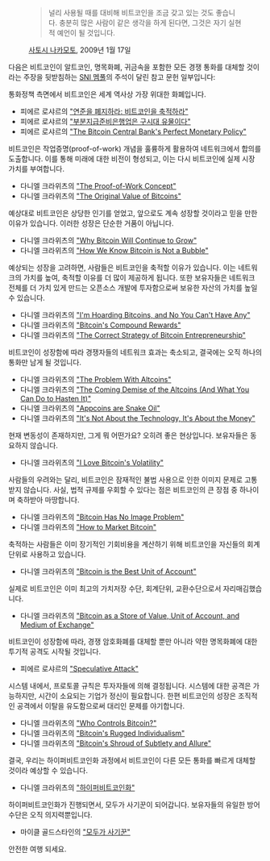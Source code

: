 <figure>
  <blockquote>
    <p>널리 사용될 때를 대비해 비트코인을 조금 갖고 있는 것도 좋습니다. 충분히 많은 사람이 같은 생각을 하게 된다면, 그것은 자기 실현적 예언이 될 것입니다.</p>
  </blockquote>
  
  <figcaption><a href="/satoshi/emails/cryptography/17/">사토시 나카모토</a>, 2009년 1월 17일</figcaption>
</figure>

다음은 비트코인이 알트코인, 명목화폐, 귀금속을 포함한 모든 경쟁 통화를 대체할 것이라는 주장을 뒷받침하는 [SNI 멤풀](/mempool/)의 주석이 달린 참고 문헌 일부입니다:

통화정책 측면에서 비트코인은 세계 역사상 가장 위대한 화폐입니다.

- 피에르 로샤르의 ["연준을 폐지하라: 비트코인을 축적하라"](/mempool/end-the-fed-hoard-bitcoins)
- 피에르 로샤르의 ["부분지급준비은행업은 구시대 유물이다"](/mempool/fractional-reserve-banking-is-obsolete)
- 피에르 로샤르의 ["The Bitcoin Central Bank's Perfect Monetary Policy"](/mempool/the-bitcoin-central-banks-perfect-monetary-policy)

비트코인은 작업증명(proof-of-work) 개념을 훌륭하게 활용하여 네트워크에서 합의를 도출합니다. 이를 통해 미래에 대한 비전이 형성되고, 이는 다시 비트코인에 실제 시장 가치를 부여합니다.

- 다니엘 크라위츠의 ["The Proof-of-Work Concept"](/mempool/the-proof-of-work-concept)
- 다니엘 크라위츠의 ["The Original Value of Bitcoins"](/mempool/the-original-value-of-bitcoins)

예상대로 비트코인은 상당한 인기를 얻었고, 앞으로도 계속 성장할 것이라고 믿을 만한 이유가 있습니다. 이러한 성장은 단순한 거품이 아닙니다.

- 다니엘 크라위츠의 ["Why Bitcoin Will Continue to Grow"](/mempool/why-bitcoin-will-continue-to-grow)
- 다니엘 크라위츠의 ["How We Know Bitcoin is Not a Bubble"](/mempool/how-we-know-bitcoin-is-not-a-bubble)

예상되는 성장을 고려하면, 사람들은 비트코인을 축적할 이유가 있습니다. 이는 네트워크의 가치를 높여, 축적할 이유를 더 많이 제공하게 됩니다. 또한 보유자들은 네트워크 전체를 더 가치 있게 만드는 오픈소스 개발에 투자함으로써 보유한 자산의 가치를 높일 수 있습니다.

- 다니엘 크라위츠의 ["I'm Hoarding Bitcoins, and No You Can't Have Any"](/mempool/im-hoarding-bitcoins-and-no-you-cant-have-any)
- 다니엘 크라위츠의 ["Bitcoin's Compound Rewards"](/mempool/bitcoins-compound-rewards)
- 다니엘 크라위츠의 ["The Correct Strategy of Bitcoin Entrepreneurship"](/mempool/the-correct-strategy-of-bitcoin-entrepreneurship)

비트코인이 성장함에 따라 경쟁자들의 네트워크 효과는 축소되고, 결국에는 오직 하나의 통화만 남게 될 것입니다.

- 다니엘 크라위츠의 ["The Problem With Altcoins"](/mempool/the-problem-with-altcoins)
- 다니엘 크라위츠의 ["The Coming Demise of the Altcoins (And What You Can Do to Hasten It)"](/mempool/the-coming-demise-of-altcoins)
- 다니엘 크라위츠의 ["Appcoins are Snake Oil"](/mempool/appcoins-are-snake-oil)
- 다니엘 크라위츠의 ["It's Not About the Technology, It's About the Money"](/mempool/its-not-about-the-technology-its-about-the-money)

현재 변동성이 존재하지만, 그게 뭐 어떤가요? 오히려 좋은 현상입니다. 보유자들은 동요하지 않습니다.

- 다니엘 크라위츠의 ["I Love Bitcoin's Volatility"](/mempool/i-love-bitcoins-volatility)

사람들의 우려와는 달리, 비트코인은 잠재적인 불법 사용으로 인한 이미지 문제로 고통받지 않습니다. 사실, 법적 규제를 우회할 수 있다는 점은 비트코인의 큰 장점 중 하나이며 축하받아 마땅합니다.

- 다니엘 크라위츠의 ["Bitcoin Has No Image Problem"](/mempool/bitcoin-has-no-image-problem)
- 다니엘 크라위츠의 ["How to Market Bitcoin"](/mempool/how-to-market-bitcoin)

축적하는 사람들은 이미 장기적인 기회비용을 계산하기 위해 비트코인을 자신들의 회계단위로 사용하고 있습니다.

- 다니엘 크라위츠의 ["Bitcoin is the Best Unit of Account"](/mempool/bitcoin-is-the-best-unit-of-account)

실제로 비트코인은 이미 최고의 가치저장 수단, 회계단위, 교환수단으로서 자리매김했습니다.

- 다니엘 크라위츠의 ["Bitcoin as a Store of Value, Unit of Account, and Medium of Exchange"](/mempool/bitcoin-as-a-store-of-value-unit-of-account-and-medium-of-exchange)

비트코인이 성장함에 따라, 경쟁 암호화폐를 대체할 뿐만 아니라 약한 명목화폐에 대한 투기적 공격도 시작될 것입니다.

- 피에르 로샤르의 ["Speculative Attack"](/mempool/speculative-attack)

시스템 내에서, 프로토콜 규칙은 투자자들에 의해 결정됩니다. 시스템에 대한 공격은 가능하지만, 시간이 소요되는 기업가 정신이 필요합니다. 한편 비트코인의 성장은 조직적인 공격에서 이탈을 유도함으로써 대리인 문제를 야기합니다.

- 다니엘 크라위츠의 ["Who Controls Bitcoin?"](/mempool/who-controls-bitcoin)
- 다니엘 크라위츠의 ["Bitcoin's Rugged Individualism"](/mempool/bitcoins-rugged-individualism)
- 다니엘 크라위츠의 ["Bitcoin's Shroud of Subtlety and Allure"](/mempool/bitcoins-shroud-of-subtlety-and-allure)

결국, 우리는 하이퍼비트코인화 과정에서 비트코인이 다른 모든 통화를 빠르게 대체할 것이라 예상할 수 있습니다.

- 다니엘 크라위츠의 ["하이퍼비트코인화"](/mempool/hyperbitcoinization)

하이퍼비트코인화가 진행되면서, 모두가 사기꾼이 되어갑니다. 보유자들의 유일한 방어 수단은 오직 의지력뿐입니다.

- 마이클 골드스타인의 ["모두가 사기꾼"](/mempool/everyones-a-scammer)

안전한 여행 되세요.
